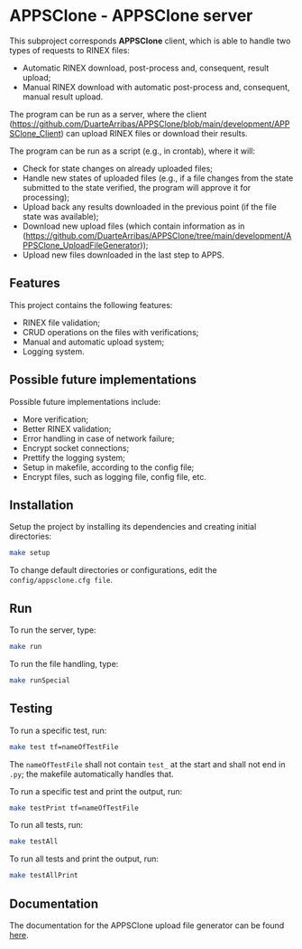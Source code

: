 
# APPSClone - APPSClone server

This subproject corresponds **APPSClone** client, which is able to handle two types of requests to RINEX files:
* Automatic RINEX download, post-process and, consequent, result upload;
* Manual RINEX download with automatic post-process and, consequent, manual result upload.

The program can be run as a server, where the client (https://github.com/DuarteArribas/APPSClone/blob/main/development/APPSClone_Client) can upload RINEX files or download their results.

The program can be run as a script (e.g., in crontab), where it will:

* Check for state changes on already uploaded files;
* Handle new states of uploaded files (e.g., if a file changes from the state submitted to the state verified, the program will approve it for processing);
* Upload back any results downloaded in the previous point (if the file state was available);
* Download new upload files (which contain information as in (https://github.com/DuarteArribas/APPSClone/tree/main/development/APPSClone_UploadFileGenerator));
* Upload new files downloaded in the last step to APPS.

## Features

This project contains the following features:

* RINEX file validation;
* CRUD operations on the files with verifications;
* Manual and automatic upload system;
* Logging system.

## Possible future implementations

Possible future implementations include:

* More verification;
* Better RINEX validation;
* Error handling in case of network failure;
* Encrypt socket connections;
* Prettify the logging system;
* Setup in makefile, according to the config file;
* Encrypt files, such as logging file, config file, etc.

## Installation

Setup the project by installing its dependencies and creating initial directories:

```bash
make setup
```

To change default directories or configurations, edit the `config/appsclone.cfg file`.
    
## Run

To run the server, type:

```bash
make run
```

To run the file handling, type:

```bash
make runSpecial
```

## Testing

To run a specific test, run:

```bash
make test tf=nameOfTestFile
```

The `nameOfTestFile` shall not contain `test_` at the start and shall not end in `.py`; the makefile automatically handles that.

To run a specific test and print the output, run:

```bash
make testPrint tf=nameOfTestFile
```

To run all tests, run:

```bash
make testAll
```

To run all tests and print the output, run:
```bash
make testAllPrint
```

## Documentation

The documentation for the APPSClone upload file generator can be found [here](https://github.com/DuarteArribas/APPSClone/tree/main/development/APPSClone_UploadFileGenerator/docs).
